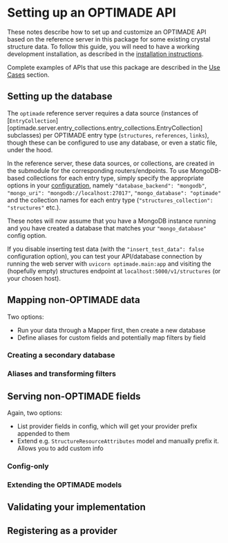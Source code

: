# Setting up an OPTIMADE API

These notes describe how to set up and customize an OPTIMADE API based on the reference server in this package for some existing crystal structure data.
To follow this guide, you will need to have a working development installation, as described in the [installation instructions](../INSTALL.md#full-development-installation).

Complete examples of APIs that use this package are described in the [Use Cases](./use_cases.md) section.

## Setting up the database

The `optimade` reference server requires a data source (instances of [`EntryCollection`][optimade.server.entry_collections.entry_collections.EntryCollection] subclasses) per OPTIMADE entry type (`structures`, `references`, `links`), though these can be configured to use any database, or even a static file, under the hood.

In the reference server, these data sources, or collections, are created in the submodule for the corresponding routers/endpoints.
To use MongoDB-based collections for each entry type, simply specify the appropriate options in your [configuration](../configuration.md), namely `"database_backend": "mongodb"`, `"mongo_uri": "mongodb://localhost:27017"`, `"mongo_database": "optimade"` and the collection names for each entry type (`"structures_collection": "structures"` etc.).

These notes will now assume that you have a MongoDB instance running and you have created a database that matches your `"mongo_database"` config option.

If you disable inserting test data (with the `"insert_test_data": false` configuration option), you can test your API/database connection by running the web server with `uvicorn optimade.main:app` and visiting the (hopefully empty) structures endpoint at `localhost:5000/v1/structures` (or your chosen host).

## Mapping non-OPTIMADE data

Two options:
- Run your data through a Mapper first, then create a new database
- Define aliases for custom fields and potentially map filters by field

### Creating a secondary database

### Aliases and transforming filters

## Serving non-OPTIMADE fields

Again, two options:
- List provider fields in config, which will get your provider prefix appended to them
- Extend e.g. `StructureResourceAttributes` model and manually prefix it. Allows you to add custom info

### Config-only

### Extending the OPTIMADE models

## Validating your implementation

## Registering as a provider
